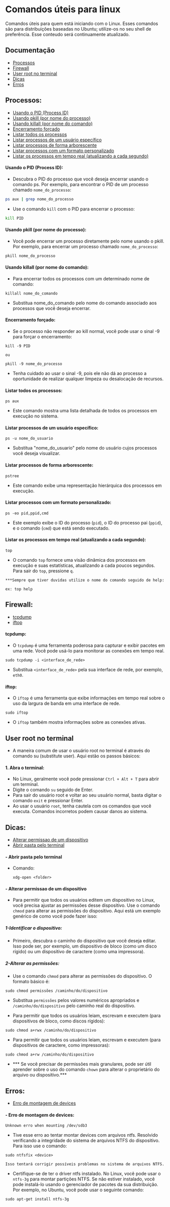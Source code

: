 
# Comandos úteis para linux

Comandos úteis para quem está iniciando com o Linux. Esses comandos são para distribuições baseadas no Ubuntu; utilize-os no seu shell de preferência.
Esse conteudo será continuamente atualizado.




## Documentação
- [Processos](#processos)
- [Firewall](#firewall)
- [User root no terminal](#user-root-no-terminal)
- [Dicas](#dicas)
- [Erros](#erros)




## Processos:
- [Usando o PID (Process ID)](#usando-o-pid-process-id)
- [Usando pkill (por nome do processo)](#usando-pkill-por-nome-do-processo)
- [Usando killall (por nome do comando)](#usando-killall-por-nome-do-comando)
- [Encerramento forçado](#encerramento-forcado)
- [Listar todos os processos](#listar-todos-os-processos)
- [Listar processos de um usuário específico](#listar-processos-de-um-usuario-especifico)
- [Listar processos de forma arborescente](#listar-processos-de-forma-arborescente)
- [Listar processos com um formato personalizado](#listar-processos-com-um-formato-personalizado)
- [Listar os processos em tempo real (atualizando a cada segundo)](#listar-os-processos-em-tempo-real-atualizando-a-cada-segundo)

#### Usando o PID (Process ID):

- Descubra o PID do processo que você deseja encerrar usando o comando ps. Por exemplo, para encontrar o PID de um processo chamado `nome_do_processo`:

```bash
ps aux | grep nome_do_processo

```
- Use o comando `kill` com o PID para encerrar o processo:

```bash
kill PID

```

#### Usando pkill (por nome do processo):

- Você pode encerrar um processo diretamente pelo nome usando o pkill. Por exemplo, para encerrar um processo chamado `nome_do_processo`:

```bash
pkill nome_do_processo

```

#### Usando killall (por nome do comando):

- Para encerrar todos os processos com um determinado nome de comando:

```
killall nome_do_comando

```
- Substitua nome_do_comando pelo nome do comando associado aos processos que você deseja encerrar.

#### Encerramento forçado:

- Se o processo não responder ao kill normal, você pode usar o sinal -9 para forçar o encerramento:

```
kill -9 PID

ou

pkill -9 nome_do_processo

```
- Tenha cuidado ao usar o sinal -9, pois ele não dá ao processo a oportunidade de realizar qualquer limpeza ou desalocação de recursos.
 
#### Listar todos os processos:

```
ps aux

```
- Este comando mostra uma lista detalhada de todos os processos em execução no sistema.

#### Listar processos de um usuário específico:
```
ps -u nome_do_usuario
```
- Substitua "nome_do_usuario" pelo nome do usuário cujos processos você deseja visualizar.

#### Listar processos de forma arborescente:
```
pstree
```
- Este comando exibe uma representação hierárquica dos processos em execução.

#### Listar processos com um formato personalizado:

```
ps -eo pid,ppid,cmd
```
- Este exemplo exibe o ID do processo (`pid`), o ID do processo pai (`ppid`), e o comando (`cmd`) que está sendo executado.

#### Listar os processos em tempo real (atualizando a cada segundo):

```
top
```
- O comando `top` fornece uma visão dinâmica dos processos em execução e suas estatísticas, atualizando a cada poucos segundos. Para sair do `top`, pressione `q`.

```
***Sempre que tiver duvidas utilize o nome do comando seguido de help:

ex: top help
```

## Firewall:
- [tcpdump](#tcpdump)
- [iftop](#iftop)

#### tcpdump:
- O `tcpdump` é uma ferramenta poderosa para capturar e exibir pacotes em uma rede. Você pode usá-lo para monitorar as conexões em tempo real.

```
sudo tcpdump -i <interface_de_rede>
```
- Substitua `<interface_de_rede>` pela sua interface de rede, por exemplo, `eth0`.

#### iftop:
- O `iftop` é uma ferramenta que exibe informações em tempo real sobre o uso da largura de banda em uma interface de rede.

```
sudo iftop
```
- O `iftop` também mostra informações sobre as conexões ativas.

## User root no terminal
- A maneira comum de usar o usuário root no terminal é através do comando su (substitute user). Aqui estão os passos básicos:

#### 1. Abra o terminal:
- No Linux, geralmente você pode pressionar `Ctrl + Alt + T` para abrir um terminal.
- Digite o comando `su` seguido de Enter.
- Para sair do usuário root e voltar ao seu usuário normal, basta digitar o comando `exit` e pressionar Enter.
- Ao usar o usuário `root`, tenha cautela com os comandos que você executa. Comandos incorretos podem causar danos ao sistema.


## Dicas:
- [Alterar permissao de um dispositivo](#alterar-permissao-de-um-dispositivo)
- [Abrir pasta pelo terminal](#abrir-pasta-pelo-terminal)

#### - Abrir pasta pelo terminal
- Comando:
  ```
  xdg-open <folder>
  ```

#### - Alterar permissao de um dispositivo
- Para permitir que todos os usuários editem um dispositivo no Linux, você precisa ajustar as permissões desse dispositivo. Use o comando `chmod` para alterar as permissões do dispositivo. Aqui está um exemplo genérico de como você pode fazer isso:

##### 1-Identificar o dispositivo:
- Primeiro, descubra o caminho do dispositivo que você deseja editar. Isso pode ser, por exemplo, um dispositivo de bloco (como um disco rígido) ou um dispositivo de caractere (como uma impressora).

##### 2-Alterar as permissões:
- Use o comando `chmod` para alterar as permissões do dispositivo. O formato básico é:
```
sudo chmod permissões /caminho/do/dispositivo

```
- Substitua `permissões` pelos valores numéricos apropriados e `/caminho/do/dispositivo` pelo caminho real do dispositivo.

- Para permitir que todos os usuários leiam, escrevam e executem (para dispositivos de bloco, como discos rígidos):
```
sudo chmod a+rwx /caminho/do/dispositivo
```
- Para permitir que todos os usuários leiam, escrevam e executem (para dispositivos de caractere, como impressoras):
```
sudo chmod a+rw /caminho/do/dispositivo
```
- *** Se você precisar de permissões mais granulares, pode ser útil aprender sobre o uso do comando `chown` para alterar o proprietário do arquivo ou dispositivo.***
## Erros:
- [Erro de montagem de devices](#erro-de-montagem-de-devices)
#### - Erro de montagem de devices:
```
Unknown erro when mounting /dev/sdb3
```
- Tive esse erro ao tentar montar devices com arquivos ntfs. Resolvido verificando a integridade do sistema de arquivos NTFS do dispositivo. Para isso use o comando:
```
sudo ntfsfix <device>

Isso tentará corrigir possíveis problemas no sistema de arquivos NTFS.
```
- Certifique-se de ter o driver ntfs instalado. No Linux, você pode usar o `ntfs-3g` para montar partições NTFS. Se não estiver instalado, você pode instalá-lo usando o gerenciador de pacotes da sua distribuição. Por exemplo, no Ubuntu, você pode usar o seguinte comando:

```
sudo apt-get install ntfs-3g
```

 
